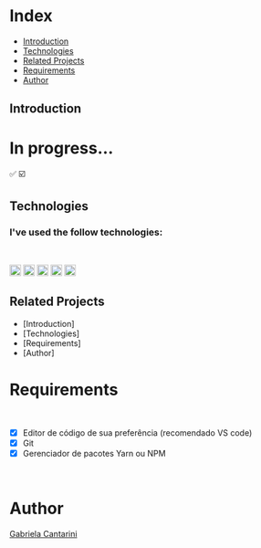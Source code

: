 

# Index

- [Introduction](#id01)
- [Technologies](#id02)
- [Related Projects](#id03)
- [Requirements](#id04)
- [Author](#id05)





## Introduction <a name="id01"></a>

# In progress...
✅
☑️ 

## Technologies <a name="#id02"></a>

<h3>I've used the follow technologies:</h3><br/>

<code><img height="20" src="https://img.shields.io/badge/JavaScript-323330?style=for-the-badge&logo=javascript&logoColor=F7DF1E"></code>
<code><img height="20" src="https://img.shields.io/badge/HTML-239120?style=for-the-badge&logo=html5&logoColor=white"></code>
<code><img height="20" src="https://img.shields.io/badge/CSS-239120?&style=for-the-badge&logo=css3&logoColor=white"></code>
<code><img height="20" src="https://img.shields.io/badge/Git-F05032?style=for-the-badge&logo=git&logoColor=white"></code>
<code><img height="20" src="https://img.shields.io/badge/NodeJs-339933?style=for-the-badge&logo=nodedotjs&logoColor=white"></code>


## Related Projects <a name="#id03"></a>
- [Introduction]
- [Technologies]
- [Requirements]
- [Author]


# Requirements <a name="id04"></a>


<br />

- [x] Editor de código de sua preferência (recomendado VS code)
- [x] Git
- [x] Gerenciador de pacotes Yarn ou NPM

<br />

# Author <a name="id05"></a>

<a href="https://www.linkedin.com/in/gabrielacantarini/">Gabriela Cantarini</a>